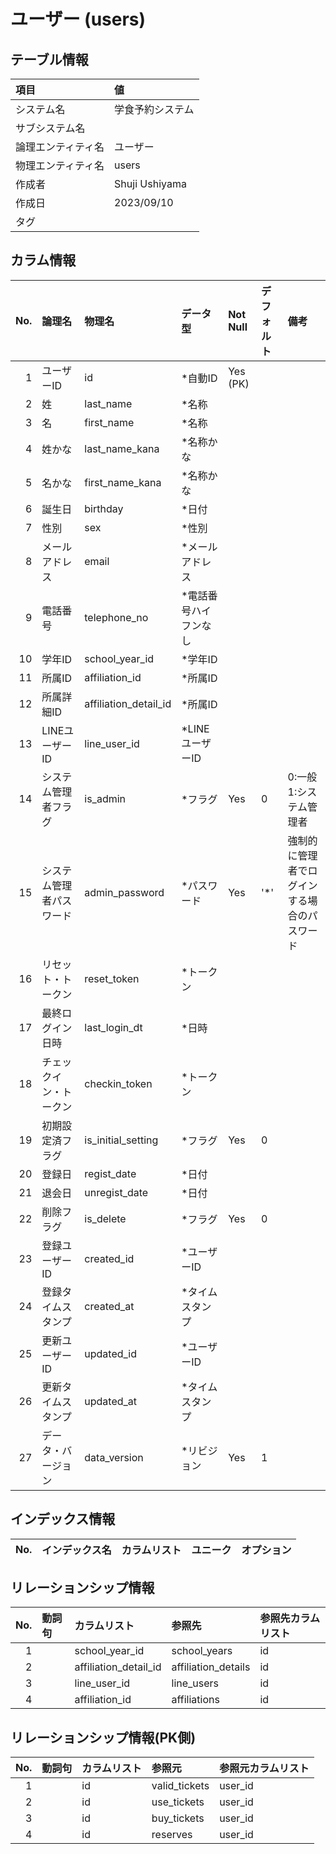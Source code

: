 # ユーザー (users)

## テーブル情報

| 項目                           | 値                                                                                                   |
|:-------------------------------|:-----------------------------------------------------------------------------------------------------|
| システム名                     | 学食予約システム                                                                                     |
| サブシステム名                 |                                                                                                      |
| 論理エンティティ名             | ユーザー                                                                                             |
| 物理エンティティ名             | users                                                                                                |
| 作成者                         | Shuji Ushiyama                                                                                       |
| 作成日                         | 2023/09/10                                                                                           |
| タグ                           |                                                                                                      |



## カラム情報

| No. | 論理名                         | 物理名                         | データ型                       | Not Null | デフォルト           | 備考                           |
|----:|:-------------------------------|:-------------------------------|:-------------------------------|:---------|:---------------------|:-------------------------------|
|   1 | ユーザーID                     | id                             | *自動ID                        | Yes (PK) |                      |                                |
|   2 | 姓                             | last_name                      | *名称                          |          |                      |                                |
|   3 | 名                             | first_name                     | *名称                          |          |                      |                                |
|   4 | 姓かな                         | last_name_kana                 | *名称かな                      |          |                      |                                |
|   5 | 名かな                         | first_name_kana                | *名称かな                      |          |                      |                                |
|   6 | 誕生日                         | birthday                       | *日付                          |          |                      |                                |
|   7 | 性別                           | sex                            | *性別                          |          |                      |                                |
|   8 | メールアドレス                 | email                          | *メールアドレス                |          |                      |                                |
|   9 | 電話番号                       | telephone_no                   | *電話番号ハイフンなし          |          |                      |                                |
|  10 | 学年ID                         | school_year_id                 | *学年ID                        |          |                      |                                |
|  11 | 所属ID                         | affiliation_id                 | *所属ID                        |          |                      |                                |
|  12 | 所属詳細ID                     | affiliation_detail_id          | *所属ID                        |          |                      |                                |
|  13 | LINEユーザーID                 | line_user_id                   | *LINEユーザーID                |          |                      |                                |
|  14 | システム管理者フラグ           | is_admin                       | *フラグ                        | Yes      | 0                    | 0:一般 1:システム管理者        |
|  15 | システム管理者パスワード       | admin_password                 | *パスワード                    | Yes      | '*'                  | 強制的に管理者でログインする場合のパスワード |
|  16 | リセット・トークン             | reset_token                    | *トークン                      |          |                      |                                |
|  17 | 最終ログイン日時               | last_login_dt                  | *日時                          |          |                      |                                |
|  18 | チェックイン・トークン         | checkin_token                  | *トークン                      |          |                      |                                |
|  19 | 初期設定済フラグ               | is_initial_setting             | *フラグ                        | Yes      | 0                    |                                |
|  20 | 登録日                         | regist_date                    | *日付                          |          |                      |                                |
|  21 | 退会日                         | unregist_date                  | *日付                          |          |                      |                                |
|  22 | 削除フラグ                     | is_delete                      | *フラグ                        | Yes      | 0                    |                                |
|  23 | 登録ユーザーID                 | created_id                     | *ユーザーID                    |          |                      |                                |
|  24 | 登録タイムスタンプ             | created_at                     | *タイムスタンプ                |          |                      |                                |
|  25 | 更新ユーザーID                 | updated_id                     | *ユーザーID                    |          |                      |                                |
|  26 | 更新タイムスタンプ             | updated_at                     | *タイムスタンプ                |          |                      |                                |
|  27 | データ・バージョン             | data_version                   | *リビジョン                    | Yes      | 1                    |                                |



## インデックス情報

| No. | インデックス名                 | カラムリスト                             | ユニーク   | オプション                     | 
|----:|:-------------------------------|:-----------------------------------------|:-----------|:-------------------------------|



## リレーションシップ情報

| No. | 動詞句                         | カラムリスト                             | 参照先                         | 参照先カラムリスト                       |
|----:|:-------------------------------|:-----------------------------------------|:-------------------------------|:-----------------------------------------|
|   1 |                                | school_year_id                           | school_years                   | id                                       |
|   2 |                                | affiliation_detail_id                    | affiliation_details            | id                                       |
|   3 |                                | line_user_id                             | line_users                     | id                                       |
|   4 |                                | affiliation_id                           | affiliations                   | id                                       |



## リレーションシップ情報(PK側)

| No. | 動詞句                         | カラムリスト                             | 参照元                         | 参照元カラムリスト                       |
|----:|:-------------------------------|:-----------------------------------------|:-------------------------------|:-----------------------------------------|
|   1 |                                | id                                       | valid_tickets                  | user_id                                  |
|   2 |                                | id                                       | use_tickets                    | user_id                                  |
|   3 |                                | id                                       | buy_tickets                    | user_id                                  |
|   4 |                                | id                                       | reserves                       | user_id                                  |



